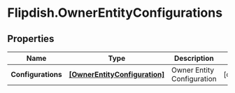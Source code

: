 # Flipdish.OwnerEntityConfigurations

## Properties

Name | Type | Description | Notes
------------ | ------------- | ------------- | -------------
**Configurations** | [**[OwnerEntityConfiguration]**](OwnerEntityConfiguration.md) | Owner Entity Configuration | [optional] 


